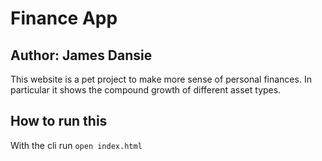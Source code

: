 # Finance App
## Author: James Dansie
This website is a pet project to make more sense of personal finances. In particular it shows the compound growth of different asset types.

## How to run this
With the cli run `open index.html`
